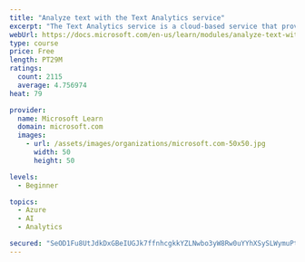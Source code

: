 ```yaml
---
title: "Analyze text with the Text Analytics service"
excerpt: "The Text Analytics service is a cloud-based service that provides advanced natural language processing over raw text for sentiment analysis, key phrase extraction, named entity recognition, and language detection."
webUrl: https://docs.microsoft.com/en-us/learn/modules/analyze-text-with-text-analytics-service/
type: course
price: Free
length: PT29M
ratings:
  count: 2115
  average: 4.756974
heat: 79

provider:
  name: Microsoft Learn
  domain: microsoft.com
  images:
    - url: /assets/images/organizations/microsoft.com-50x50.jpg
      width: 50
      height: 50

levels:
  - Beginner

topics:
  - Azure
  - AI
  - Analytics

secured: "SeOD1Fu8UtJdkDxGBeIUGJk7ffnhcgkkYZLNwbo3yW8Rw0uYYhXSySLWymuPtcLT/KtaesxIbztVuAKdNmH8VRYe2mKeIBTzndPN4lqvPzTgcJ2xldc5PAYyjPZUb0Eqo/2GpROxd+qBdpPwoOWpoguhuxAqFhivgzLllaOSKNduhsXuHzgYT4jiCRrSbbVyQZVS9G6Qus35eNHtTBF7K6Od7uNfQbRv8fDj1h61XHYvJEfn3hVv2OyvsZ2IAbdyicTrwW8zNZdX6iQyU60iRsAiw/qkeEmBtngS92KDmLWQOTKJPMNRd8LoMVCBrmtV4h1hCRO4S5ZcoTuPC1b/Gu3zpnxDr+yG5CgEyJHKllnT6dNz8pzn8vD2mm8PuTOIu5l+8mzWeJKYstdi5GXgK+JKY0ScHRBqGf4C2daUghY=;47yq8sQkI8ETA6273oFpQg=="
---
```


